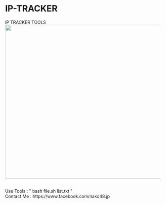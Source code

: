 # IP-TRACKER
IP TRACKER TOOLS
<img src="https://raw.githubusercontent.com/nako48/Encrypt-Descrypt-Password/master/2018-08-03-002636_1366x768_scrot.png" height="500px" width="800px">
</div>
</br>
Use Tools : " bash file.sh list.txt "</br>
Contact  Me : https://www.facebook.com/nako48.jp
